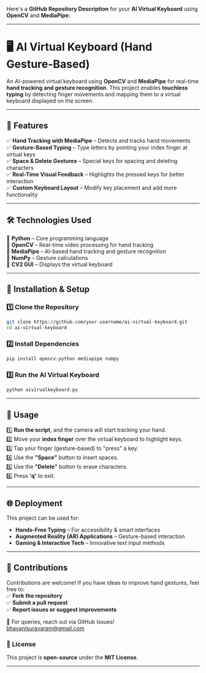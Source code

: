 Here's a **GitHub Repository Description** for your **AI Virtual Keyboard** using **OpenCV** and **MediaPipe**:  

---

# 🖥️ AI Virtual Keyboard (Hand Gesture-Based)  

An AI-powered virtual keyboard using **OpenCV** and **MediaPipe** for real-time **hand tracking and gesture recognition**. This project enables **touchless typing** by detecting finger movements and mapping them to a virtual keyboard displayed on the screen.  

---

## 🚀 Features  
✅ **Hand Tracking with MediaPipe** – Detects and tracks hand movements  
✅ **Gesture-Based Typing** – Type letters by pointing your index finger at virtual keys  
✅ **Space & Delete Gestures** – Special keys for spacing and deleting characters  
✅ **Real-Time Visual Feedback** – Highlights the pressed keys for better interaction  
✅ **Custom Keyboard Layout** – Modify key placement and add more functionality  

---

## 🛠️ Technologies Used  
🔹 **Python** – Core programming language  
🔹 **OpenCV** – Real-time video processing for hand tracking  
🔹 **MediaPipe** – AI-based hand tracking and gesture recognition  
🔹 **NumPy** – Gesture calculations  
🔹 **CV2 GUI** – Displays the virtual keyboard  

---

## 📌 Installation & Setup  
### 1️⃣ Clone the Repository  
```bash
git clone https://github.com/your-username/ai-virtual-keyboard.git
cd ai-virtual-keyboard
```  

### 2️⃣ Install Dependencies  
```bash
pip install opencv-python mediapipe numpy
```  

### 3️⃣ Run the AI Virtual Keyboard  
```bash
python aivirualkeyboard.py
```  

---

## 🎯 Usage  
1️⃣ **Run the script**, and the camera will start tracking your hand.  
2️⃣ Move your **index finger** over the virtual keyboard to highlight keys.  
3️⃣ Tap your finger (gesture-based) to "press" a key.  
4️⃣ Use the **"Space"** button to insert spaces.  
5️⃣ Use the **"Delete"** button to erase characters.  
6️⃣ Press **'q'** to exit.  

---

## 🌐 Deployment  
This project can be used for:  
- **Hands-Free Typing** – For accessibility & smart interfaces  
- **Augmented Reality (AR) Applications** – Gesture-based interaction  
- **Gaming & Interactive Tech** – Innovative text input methods  

---

## 🤝 Contributions  
Contributions are welcome! If you have ideas to improve hand gestures, feel free to:  
✅ **Fork the repository**  
✅ **Submit a pull request**  
✅ **Report issues or suggest improvements**  

📩 For queries, reach out via GitHub Issues!  
bhavanisuravaram@gmail.com

### 🔗 License  
This project is **open-source** under the **MIT License**.  

---

